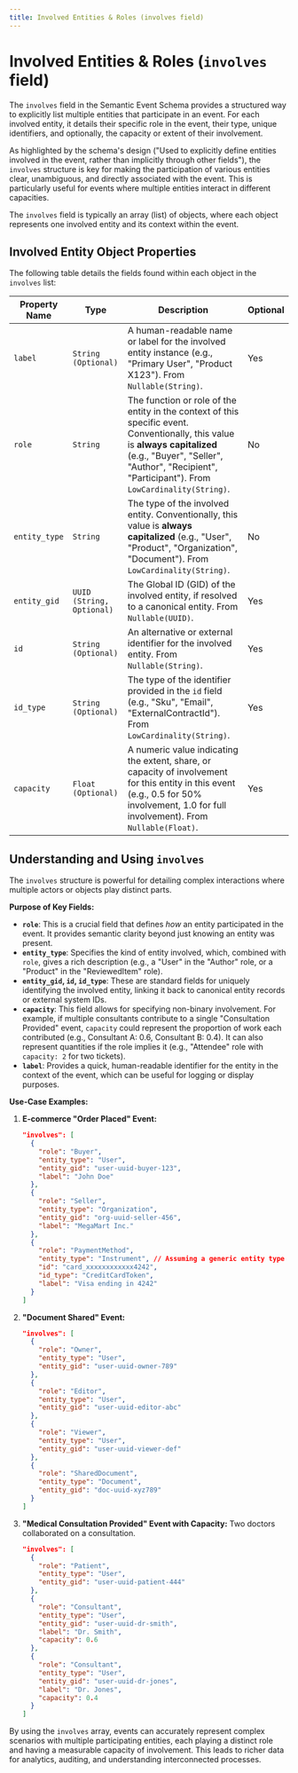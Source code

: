 ```yaml
---
title: Involved Entities & Roles (involves field)
---
```


# Involved Entities & Roles (`involves` field)

The `involves` field in the Semantic Event Schema provides a structured way to explicitly list multiple entities that participate in an event. For each involved entity, it details their specific role in the event, their type, unique identifiers, and optionally, the capacity or extent of their involvement.

As highlighted by the schema's design ("Used to explicitly define entities involved in the event, rather than implicitly through other fields"), the `involves` structure is key for making the participation of various entities clear, unambiguous, and directly associated with the event. This is particularly useful for events where multiple entities interact in different capacities.

The `involves` field is typically an array (list) of objects, where each object represents one involved entity and its context within the event.

## Involved Entity Object Properties

The following table details the fields found within each object in the `involves` list:

| Property Name | Type                             | Description                                                                                                                                  | Optional |
|---------------|----------------------------------|----------------------------------------------------------------------------------------------------------------------------------------------|----------|
| `label`       | `String (Optional)`              | A human-readable name or label for the involved entity instance (e.g., "Primary User", "Product X123"). From `Nullable(String)`.                 | Yes      |
| `role`        | `String`                         | The function or role of the entity in the context of this specific event. Conventionally, this value is **always capitalized** (e.g., "Buyer", "Seller", "Author", "Recipient", "Participant"). From `LowCardinality(String)`. | No       |
| `entity_type` | `String`                         | The type of the involved entity. Conventionally, this value is **always capitalized** (e.g., "User", "Product", "Organization", "Document"). From `LowCardinality(String)`. | No       |
| `entity_gid`  | `UUID (String, Optional)`        | The Global ID (GID) of the involved entity, if resolved to a canonical entity. From `Nullable(UUID)`.                                         | Yes      |
| `id`          | `String (Optional)`              | An alternative or external identifier for the involved entity. From `Nullable(String)`.                                                        | Yes      |
| `id_type`     | `String (Optional)`              | The type of the identifier provided in the `id` field (e.g., "Sku", "Email", "ExternalContractId"). From `LowCardinality(String)`.               | Yes      |
| `capacity`    | `Float (Optional)`               | A numeric value indicating the extent, share, or capacity of involvement for this entity in this event (e.g., 0.5 for 50% involvement, 1.0 for full involvement). From `Nullable(Float)`. | Yes      |

## Understanding and Using `involves`

The `involves` structure is powerful for detailing complex interactions where multiple actors or objects play distinct parts.

**Purpose of Key Fields:**

*   **`role`**: This is a crucial field that defines *how* an entity participated in the event. It provides semantic clarity beyond just knowing an entity was present.
*   **`entity_type`**: Specifies the kind of entity involved, which, combined with `role`, gives a rich description (e.g., a "User" in the "Author" role, or a "Product" in the "ReviewedItem" role).
*   **`entity_gid`, `id`, `id_type`**: These are standard fields for uniquely identifying the involved entity, linking it back to canonical entity records or external system IDs.
*   **`capacity`**: This field allows for specifying non-binary involvement. For example, if multiple consultants contribute to a single "Consultation Provided" event, `capacity` could represent the proportion of work each contributed (e.g., Consultant A: 0.6, Consultant B: 0.4). It can also represent quantities if the role implies it (e.g., "Attendee" role with `capacity: 2` for two tickets).
*   **`label`**: Provides a quick, human-readable identifier for the entity in the context of the event, which can be useful for logging or display purposes.

**Use-Case Examples:**

1.  **E-commerce "Order Placed" Event:**
    ```json
    "involves": [
      {
        "role": "Buyer",
        "entity_type": "User",
        "entity_gid": "user-uuid-buyer-123",
        "label": "John Doe"
      },
      {
        "role": "Seller",
        "entity_type": "Organization",
        "entity_gid": "org-uuid-seller-456",
        "label": "MegaMart Inc."
      },
      {
        "role": "PaymentMethod",
        "entity_type": "Instrument", // Assuming a generic entity type for payment instruments
        "id": "card_xxxxxxxxxxxx4242",
        "id_type": "CreditCardToken",
        "label": "Visa ending in 4242"
      }
    ]
    ```

2.  **"Document Shared" Event:**
    ```json
    "involves": [
      {
        "role": "Owner",
        "entity_type": "User",
        "entity_gid": "user-uuid-owner-789"
      },
      {
        "role": "Editor",
        "entity_type": "User",
        "entity_gid": "user-uuid-editor-abc"
      },
      {
        "role": "Viewer",
        "entity_type": "User",
        "entity_gid": "user-uuid-viewer-def"
      },
      {
        "role": "SharedDocument",
        "entity_type": "Document",
        "entity_gid": "doc-uuid-xyz789"
      }
    ]
    ```

3.  **"Medical Consultation Provided" Event with Capacity:**
    Two doctors collaborated on a consultation.
    ```json
    "involves": [
      {
        "role": "Patient",
        "entity_type": "User",
        "entity_gid": "user-uuid-patient-444"
      },
      {
        "role": "Consultant",
        "entity_type": "User",
        "entity_gid": "user-uuid-dr-smith",
        "label": "Dr. Smith",
        "capacity": 0.6
      },
      {
        "role": "Consultant",
        "entity_type": "User",
        "entity_gid": "user-uuid-dr-jones",
        "label": "Dr. Jones",
        "capacity": 0.4
      }
    ]
    ```

By using the `involves` array, events can accurately represent complex scenarios with multiple participating entities, each playing a distinct role and having a measurable capacity of involvement. This leads to richer data for analytics, auditing, and understanding interconnected processes.
